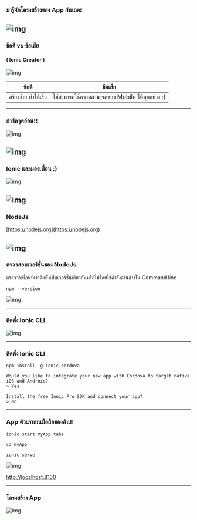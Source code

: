 ### มารู้จักโครงสร้างของ App กันเถอะ

![img](/imgs/ioniclogo.jpeg)
---
### ข้อดี vs ข้อเสีย
#### ( Ionic Creator )

![img](/imgs/pros-cons.jpg)

|ข้อดี|ข้อเสีย|
|-|-|
|สร้างง่าย ทำได้เร็ว|ไม่สามารถใช้ความสามารถของ Mobile ได้ทุกอย่าง :(|
---
### กำจัดจุดอ่อน!!

![img](/imgs/ionic-cli.png)

![img](/imgs/performance.jpg)
---
### Ionic และผองเพื่อน :)

![img](/imgs/ionic-cli.png)

![img](/imgs/nodejs.png)
---
### NodeJs

[https://nodejs.org](https://nodejs.org)

![img](/imgs/nodejs-website.png)
---
### ตรวจสอบเวอร์ชั่นของ NodeJs

ตรวจว่าเพื่อนที่เราติดตั้งเป็นเวอร์ชั่นเดียวกันหรือไม่โดยใช้คำสั่งด้านล่างใน Command line

```
npm --version
```

![img](/imgs/keyboard.png)

---
### ติดตั้ง Ionic CLI

![img](/imgs/ionic-web-cli.png)

---
### ติดตั้ง Ionic CLI

```
npm install -g ionic cordova
```

```
Would you like to integrate your new app with Cordova to target native iOS and Android?
> Yes
```

```
Install the free Ionic Pro SDK and connect your app?
> No
```

---
### App ตัวแรกบนมือถือของฉัน!!

```
ionic start myApp tabs
```
```
cd myApp
```
```
ionic serve
```

![img](/imgs/ionic-tab.png)

[http://localhost:8100](http://localhost:8100)

---
### โครงสร้าง App

![img](/imgs/structure01.png)